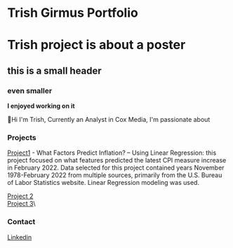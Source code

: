 # Trish Girmus Portfolio

# Trish  project is about a poster
## this is a small header
### even smaller 
**I enjoyed working on it**

👋Hi I'm Trish, 
Currently an Analyst in Cox Media, I'm passionate about 

###  Projects
[Project1](Project%201/README.md) - What Factors Predict Inflation? – Using Linear Regression: this project focused on what features predicted the latest CPI measure increase in February 2022. Data selected for this project contained years November 1978-February 2022 from multiple sources, primarily from the U.S. Bureau of Labor Statistics website. Linear Regression modeling was used.  

[Project 2](Project%202/README.md)\
[Project 3](Project%203/README.md)\

### Contact

[Linkedin](https://www.linkedin.com/in/trish-girmus-1620018/)
